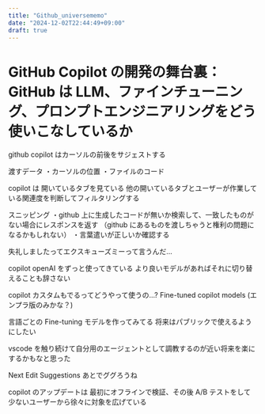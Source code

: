 ```yaml
---
title: "Github_universememo"
date: "2024-12-02T22:44:49+09:00"
draft: true
---
```


# GitHub Copilot の開発の舞台裏： GitHub は LLM、ファインチューニング、プロンプトエンジニアリングをどう使いこなしているか

github copilot はカーソルの前後をサジェストする

渡すデータ
・カーソルの位置
・ファイルのコード

copilot は
開いているタブを見ている
他の開いているタブとユーザーが作業している関連度を判断してフィルタリングする

スニッピング
・github 上に生成したコードが無いか検索して、一致したものがない場合にレスポンスを返す
（github にあるものを渡しちゃうと権利の問題になるかもしれない）
・言葉遣いが正しいか確認する

失礼しましたってエクスキューズミーって言うんだ...

copilot openAI をずっと使ってきている
より良いモデルがあればそれに切り替えることも辞さない

copilot カスタムもでるってどうやって使うの...?
Fine-tuned copilot models (エンプラ版のみかな？)

言語ごとの Fine-tuning モデルを作ってみてる
将来はパブリックで使えるようにしたい

vscode を触り続けて自分用のエージェントとして調教するのが近い将来を楽にするかもなと思った

Next Edit Suggestions あとでググろうね

copilot のアップデートは
最初にオフラインで検証、その後 A/B テストをして少ないユーザーから徐々に対象を広げている
